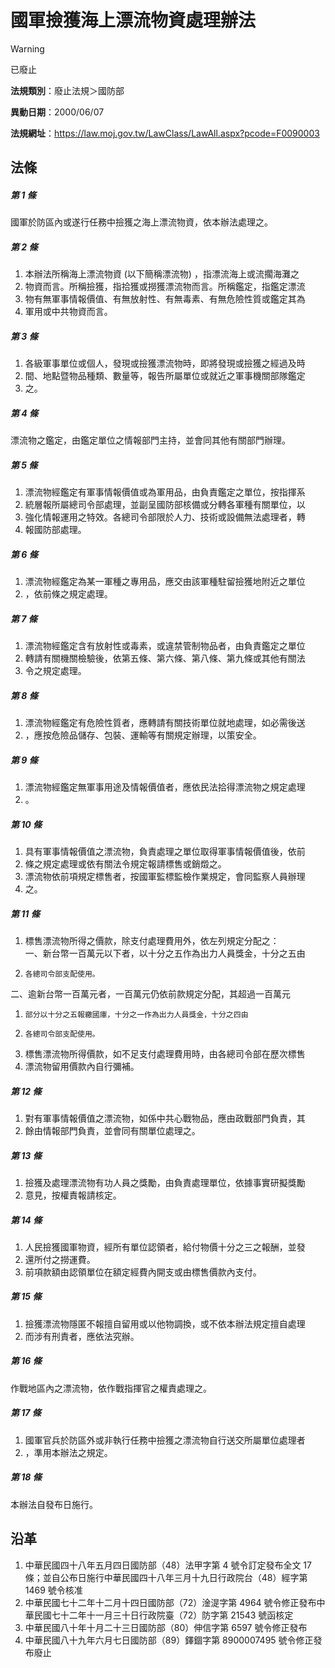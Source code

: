 # 國軍撿獲海上漂流物資處理辦法


> [!WARNING]
> 已廢止


**法規類別**：廢止法規＞國防部

**異動日期**：2000/06/07  

**法規網址**：https://law.moj.gov.tw/LawClass/LawAll.aspx?pcode=F0090003



## 法條
##### 第 1 條
國軍於防區內或遂行任務中撿獲之海上漂流物資，依本辦法處理之。

##### 第 2 條
1. 本辦法所稱海上漂流物資 (以下簡稱漂流物) ，指漂流海上或流擱海灘之
1. 物資而言。所稱撿獲，指拾獲或撈獲漂流物而言。所稱鑑定，指鑑定漂流
1. 物有無軍事情報價值、有無放射性、有無毒素、有無危險性質或鑑定其為
1. 軍用或中共物資而言。

##### 第 3 條
1. 各級軍事單位或個人，發現或撿獲漂流物時，即將發現或撿獲之經過及時
1. 間、地點暨物品種類、數量等，報告所屬單位或就近之軍事機關部隊鑑定
1. 之。

##### 第 4 條
漂流物之鑑定，由鑑定單位之情報部門主持，並會同其他有關部門辦理。

##### 第 5 條
1. 漂流物經鑑定有軍事情報價值或為軍用品，由負責鑑定之單位，按指揮系
1. 統層報所屬總司令部處理，並副呈國防部核備或分轉各軍種有關單位，以
1. 強化情報運用之特效。各總司令部限於人力、技術或設備無法處理者，轉
1. 報國防部處理。

##### 第 6 條
1. 漂流物經鑑定為某一軍種之專用品，應交由該軍種駐留撿獲地附近之單位
1. ，依前條之規定處理。

##### 第 7 條
1. 漂流物經鑑定含有放射性或毒素，或違禁管制物品者，由負責鑑定之單位
1. 轉請有關機關檢驗後，依第五條、第六條、第八條、第九條或其他有關法
1. 令之規定處理。

##### 第 8 條
1. 漂流物經鑑定有危險性質者，應轉請有關技術單位就地處理，如必需後送
1. ，應按危險品儲存、包裝、運輸等有關規定辦理，以策安全。

##### 第 9 條
1. 漂流物經鑑定無軍事用途及情報價值者，應依民法拾得漂流物之規定處理
1. 。

##### 第 10 條
1. 具有軍事情報價值之漂流物，負責處理之單位取得軍事情報價值後，依前
1. 條之規定處理或依有關法令規定報請標售或銷燬之。
1. 漂流物依前項規定標售者，按國軍監標監檢作業規定，會同監察人員辦理
1. 之。

##### 第 11 條
1. 標售漂流物所得之價款，除支付處理費用外，依左列規定分配之：  
一、新台幣一百萬元以下者，以十分之五作為出力人員獎金，十分之五由
1.     各總司令部支配使用。  
二、逾新台幣一百萬元者，一百萬元仍依前款規定分配，其超過一百萬元
1.     部分以十分之五報繳國庫，十分之一作為出力人員獎金，十分之四由
1.     各總司令部支配使用。
1. 標售漂流物所得價款，如不足支付處理費用時，由各總司令部在歷次標售
1. 漂流物留用價款內自行彌補。

##### 第 12 條
1. 對有軍事情報價值之漂流物，如係中共心戰物品，應由政戰部門負責，其
1. 餘由情報部門負責，並會同有關單位處理之。

##### 第 13 條
1. 撿獲及處理漂流物有功人員之獎勵，由負責處理單位，依據事實研擬獎勵
1. 意見，按權責報請核定。

##### 第 14 條
1. 人民撿獲國軍物資，經所有單位認領者，給付物價十分之三之報酬，並發
1. 還所付之撈運費。
1. 前項款額由認領單位在額定經費內開支或由標售價款內支付。

##### 第 15 條
1. 撿獲漂流物隱匿不報擅自留用或以他物調換，或不依本辦法規定擅自處理
1. 而涉有刑責者，應依法究辦。

##### 第 16 條
作戰地區內之漂流物，依作戰指揮官之權責處理之。

##### 第 17 條
1. 國軍官兵於防區外或非執行任務中撿獲之漂流物自行送交所屬單位處理者
1. ，準用本辦法之規定。

##### 第 18 條
本辦法自發布日施行。

## 沿革
1. 中華民國四十八年五月四日國防部（48）法甲字第 4  號令訂定發布全文 17 條；並自公布日施行中華民國四十八年三月十九日行政院台（48）經字第 1469 號令核准
1. 中華民國七十二年十二月十四日國防部（72）淦湜字第 4964 號令修正發布中華民國七十二年十一月三十日行政院臺（72）防字第 21543  號函核定
1. 中華民國八十年十月二十三日國防部（80）伸信字第 6597 號令修正發布
1. 中華民國八十九年六月七日國防部（89）鐸錮字第 8900007495 號令修正發布廢止
